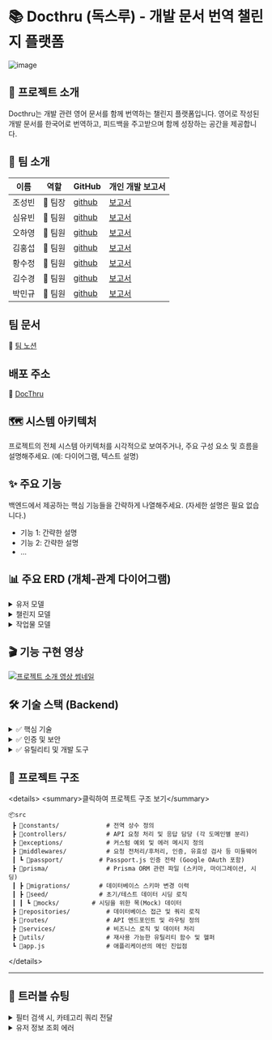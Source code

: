 # 📚 Docthru (독스루) - 개발 문서 번역 챌린지 플랫폼

![image](https://github.com/user-attachments/assets/111a1379-7089-4d1d-9cf7-f02f8bb41d44)

## 🚀 프로젝트 소개

Docthru는 개발 관련 영어 문서를 함께 번역하는 챌린지 플랫폼입니다. 영어로 작성된 개발 문서를 한국어로 번역하고, 피드백을 주고받으며 함께 성장하는 공간을 제공합니다.

## 👥 팀 소개

| 이름   | 역할    | GitHub                                   | 개인 개발 보고서                                                 |
| ------ | ------- | ---------------------------------------- | ---------------------------------------------------------------- |
| 조성빈 | 🍉 팀장 | [github](https://github.com/JJOBO/)      | [보고서](https://www.notion.so/1ec2facab63c81eca07af4d8f2bd39c0) |
| 심유빈 | 🍒 팀원 | [github](https://github.com/shimyubin/)  | [보고서](https://www.notion.so/1f32facab63c8063af31e35ceaf5e7a8) |
| 오하영 | 🍑 팀원 | [github](https://github.com/fiivxyxxng/) | [보고서](https://www.notion.so/1f32facab63c8096b969da4f5399bd3a) |
| 김홍섭 | 🍇 팀원 | [github](https://github.com/rakaso598/)  | [보고서](https://www.notion.so/1f32facab63c80088ad2eba91feb3155) |
| 황수정 | 🍎 팀원 | [github](https://github.com/suejeong/)   | [보고서](https://www.notion.so/1f32facab63c80b08333f61e56fa361e) |
| 김수경 | 🍊 팀원 | [github](https://github.com/suKyoung25/) | [보고서](https://www.notion.so/1f32facab63c806bb835c90523b6869b) |
| 박민규 | 🍈 팀원 | [github](https://github.com/gksktl111/)  | [보고서](https://www.notion.so/1f32facab63c80b4b1c0f468d3656e78) |

## 팀 문서

📝 [팀 노션](https://www.notion.so/1ec2facab63c808d9b80ca0759018768?v=1ec2facab63c8156b3aa000c4b136520)

## 배포 주소

🚀 [DocThru](https://6-docthru-3team-fe-dev.vercel.app/)

## 🗺️ 시스템 아키텍처

프로젝트의 전체 시스템 아키텍처를 시각적으로 보여주거나, 주요 구성 요소 및 흐름을 설명해주세요. (예: 다이어그램, 텍스트 설명)

## ✨ 주요 기능

백엔드에서 제공하는 핵심 기능들을 간략하게 나열해주세요. (자세한 설명은 필요 없습니다.)

  * 기능 1: 간략한 설명
  * 기능 2: 간략한 설명
  * ...

## 📊 주요 ERD (개체-관계 다이어그램)

<details>
<summary>유저 모델</summary>

![image](https://github.com/user-attachments/assets/0d9ab8b4-b173-4d30-bae9-8c99ea2adf28)

</details>

<details>
<summary>챌린지 모델</summary>

![image](https://github.com/user-attachments/assets/78a6f046-f11b-435a-96b9-425b92dd65a5)

</details>

<details>
<summary>작업물 모델</summary>

![image](https://github.com/user-attachments/assets/753396ea-70eb-4889-ac33-1d17a9827507)

</details>

## 🎬 기능 구현 영상

[![프로젝트 소개 영상 썸네일](https://github.com/user-attachments/assets/0938a97a-4a0b-4206-a678-4fc871b9edbb)](https://youtu.be/EClrOPXoyFY)

## 🛠️ 기술 스택 (Backend)

<details>
<summary>✅ 핵심 기술</summary>

* **Node.js**: 백엔드 애플리케이션의 런타임 환경입니다.
* **Express.js**: Node.js 기반의 빠르고 간결한 웹 프레임워크입니다.
* **Prisma**: 차세대 ORM(객체-관계 매퍼)으로 데이터베이스 접근을 간소화합니다.
* **TypeScript**: JavaScript의 상위 집합으로 코드 품질을 향상시킵니다.
* **PostgreSQL**: 안정적이고 확장성이 뛰어난 오픈 소스 객체-관계형 데이터베이스입니다.

</details>

<details>
<summary>✅ 인증 및 보안</summary>

* **JWT (JSON Web Tokens)**: 안전한 토큰 기반 인증에 사용됩니다.
* **bcrypt**: 사용자 비밀번호를 안전하게 해싱합니다.
* **Passport.js**: Node.js를 위한 유연한 인증 미들웨어입니다.
* **cookie-parser**: 클라이언트 요청 쿠키를 파싱합니다.

</details>

<details>
<summary>✅ 유틸리티 및 개발 도구</summary>

* **dotenv**: 환경 변수를 관리합니다.
* **cors**: 교차 출처 리소스 공유(CORS)를 활성화합니다.
* **nodemon**: 개발 중 파일 변경 시 애플리케이션을 자동 재시작합니다.

</details>

## 🧩 프로젝트 구조

\<details\>
\<summary\>클릭하여 프로젝트 구조 보기\</summary\>

```
📦src
 ┣ 📂constants/             # 전역 상수 정의
 ┣ 📂controllers/           # API 요청 처리 및 응답 담당 (각 도메인별 분리)
 ┣ 📂exceptions/            # 커스텀 예외 및 에러 메시지 정의
 ┣ 📂middlewares/           # 요청 전처리/후처리, 인증, 유효성 검사 등 미들웨어
 ┃ ┗ 📂passport/          # Passport.js 인증 전략 (Google OAuth 포함)
 ┣ 📂prisma/                # Prisma ORM 관련 파일 (스키마, 마이그레이션, 시딩)
 ┃ ┣ 📂migrations/        # 데이터베이스 스키마 변경 이력
 ┃ ┣ 📂seed/              # 초기/테스트 데이터 시딩 로직
 ┃ ┃ ┗ 📂mocks/         # 시딩을 위한 목(Mock) 데이터
 ┣ 📂repositories/          # 데이터베이스 접근 및 쿼리 로직
 ┣ 📂routes/                # API 엔드포인트 및 라우팅 정의
 ┣ 📂services/              # 비즈니스 로직 및 데이터 처리
 ┣ 📂utils/                 # 재사용 가능한 유틸리티 함수 및 헬퍼
 ┗ 📜app.js                 # 애플리케이션의 메인 진입점
```

\</details\>

-----

## 🤯 트러블 슈팅

<details>
<summary>필터 검색 시, 카테고리 쿼리 전달</summary>

![image](https://github.com/user-attachments/assets/26854d51-c80d-4cff-8395-3bbbc978cd09)

![image](https://github.com/user-attachments/assets/6ca24c62-21d0-4821-9012-f7eab6c52077)

</details>

<details>
<summary>유저 정보 조회 에러</summary>

![image](https://github.com/user-attachments/assets/d0c5adf1-f20a-4b5d-9fdd-180a50d37302)

![image](https://github.com/user-attachments/assets/b27c38c1-6af7-4a33-a5e2-897fe8444d19)

</details>

